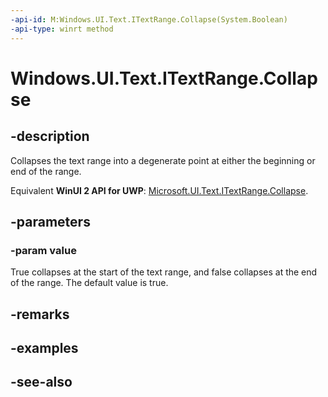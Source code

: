 ```yaml
---
-api-id: M:Windows.UI.Text.ITextRange.Collapse(System.Boolean)
-api-type: winrt method
---
```


<!-- Method syntax
public void Collapse(System.Boolean value)
-->

# Windows.UI.Text.ITextRange.Collapse

## -description
Collapses the text range into a degenerate point at either the beginning or end of the range.

Equivalent **WinUI 2 API for UWP**: [Microsoft.UI.Text.ITextRange.Collapse](/windows/winui/api/microsoft.ui.text.itextrange.collapse).

## -parameters
### -param value
True collapses at the start of the text range, and false collapses at the end of the range. The default value is true.

## -remarks

## -examples

## -see-also

